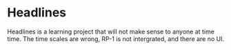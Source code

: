 # Headlines
Headlines is a learning project that will not make sense to anyone at time time. The time scales are wrong, RP-1 is not intergrated, and there are no UI. 
